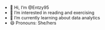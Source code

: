 - 👋 Hi, I’m @Entzy95
- 👀 I’m interested in reading and exercising 
- 🌱 I’m currently learning about data analytics 
- 😄 Pronouns: She/hers

<!---
Entzy95/Entzy95 is a ✨ special ✨ repository because its `README.md` (this file) appears on your GitHub profile.
You can click the Preview link to take a look at your changes.
--->
